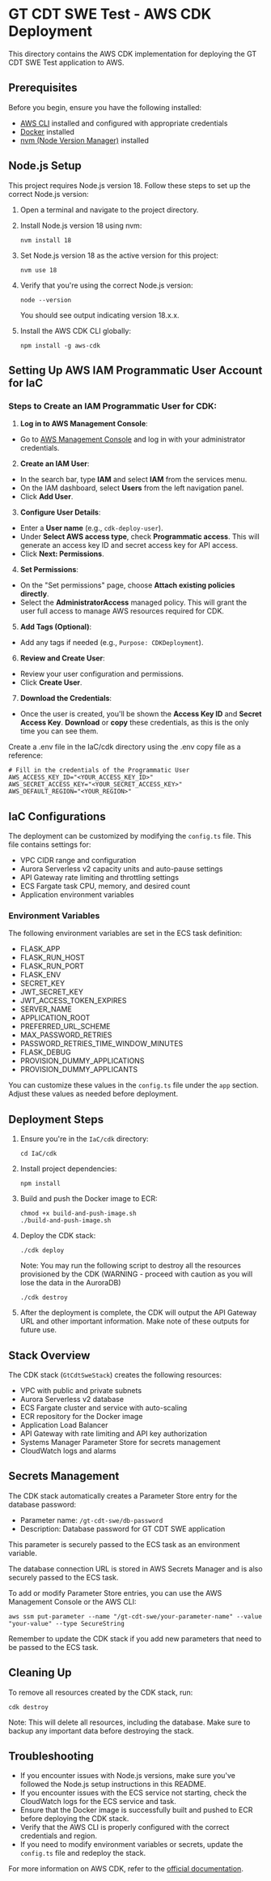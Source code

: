 # GT CDT SWE Test - AWS CDK Deployment

This directory contains the AWS CDK implementation for deploying the GT CDT SWE Test application to AWS.

## Prerequisites

Before you begin, ensure you have the following installed:

- [AWS CLI](https://aws.amazon.com/cli/) installed and configured with appropriate credentials
- [Docker](https://www.docker.com/get-started) installed
- [nvm (Node Version Manager)](https://github.com/nvm-sh/nvm?tab=readme-ov-file#installing-and-updating) installed

## Node.js Setup

This project requires Node.js version 18. Follow these steps to set up the correct Node.js version:

1. Open a terminal and navigate to the project directory.

2. Install Node.js version 18 using nvm:
   ```
   nvm install 18
   ```

3. Set Node.js version 18 as the active version for this project:
   ```
   nvm use 18
   ```

4. Verify that you're using the correct Node.js version:
   ```
   node --version
   ```
   You should see output indicating version 18.x.x.

5. Install the AWS CDK CLI globally:
   ```
   npm install -g aws-cdk
   ```


## Setting Up AWS IAM Programmatic User Account for IaC

### Steps to Create an IAM Programmatic User for CDK:

1. **Log in to AWS Management Console**:
- Go to [AWS Management Console](https://aws.amazon.com/console/) and log in with your administrator credentials.

2. **Create an IAM User**:
- In the search bar, type **IAM** and select **IAM** from the services menu.
- On the IAM dashboard, select **Users** from the left navigation panel.
- Click **Add User**.

3. **Configure User Details**:
- Enter a **User name** (e.g., `cdk-deploy-user`).
- Under **Select AWS access type**, check **Programmatic access**. This will generate an access key ID and secret access key for API access.
- Click **Next: Permissions**.

4. **Set Permissions**:
- On the "Set permissions" page, choose **Attach existing policies directly**.
- Select the **AdministratorAccess** managed policy. This will grant the user full access to manage AWS resources required for CDK.

5. **Add Tags (Optional)**:
- Add any tags if needed (e.g., `Purpose: CDKDeployment`).

6. **Review and Create User**:
- Review your user configuration and permissions.
- Click **Create User**.

7. **Download the Credentials**:
- Once the user is created, you'll be shown the **Access Key ID** and **Secret Access Key**. **Download** or **copy** these credentials, as this is the only time you can see them.

Create a .env file in the IaC/cdk directory using the .env copy file as a reference:



```.env
# Fill in the credentials of the Programmatic User
AWS_ACCESS_KEY_ID="<YOUR_ACCESS_KEY_ID>"
AWS_SECRET_ACCESS_KEY="<YOUR_SECRET_ACCESS_KEY>"
AWS_DEFAULT_REGION="<YOUR_REGION>"
```

## IaC Configurations

The deployment can be customized by modifying the `config.ts` file. This file contains settings for:

- VPC CIDR range and configuration
- Aurora Serverless v2 capacity units and auto-pause settings
- API Gateway rate limiting and throttling settings
- ECS Fargate task CPU, memory, and desired count
- Application environment variables
### Environment Variables

The following environment variables are set in the ECS task definition:

- FLASK_APP
- FLASK_RUN_HOST
- FLASK_RUN_PORT
- FLASK_ENV
- SECRET_KEY
- JWT_SECRET_KEY
- JWT_ACCESS_TOKEN_EXPIRES
- SERVER_NAME
- APPLICATION_ROOT
- PREFERRED_URL_SCHEME
- MAX_PASSWORD_RETRIES
- PASSWORD_RETRIES_TIME_WINDOW_MINUTES
- FLASK_DEBUG
- PROVISION_DUMMY_APPLICATIONS
- PROVISION_DUMMY_APPLICANTS

You can customize these values in the `config.ts` file under the `app` section.
Adjust these values as needed before deployment.

## Deployment Steps

1. Ensure you're in the `IaC/cdk` directory:
   ```
   cd IaC/cdk
   ```

2. Install project dependencies:
   ```
   npm install
   ```

3. Build and push the Docker image to ECR:
   ```
   chmod +x build-and-push-image.sh
   ./build-and-push-image.sh
   ```

4. Deploy the CDK stack:
   ```
   ./cdk deploy
   ```

   Note: You may run the following script to destroy all the resources provisioned by the CDK (WARNING - proceed with caution as you will lose the data in the AuroraDB)
   ```
   ./cdk destroy
   ```

5. After the deployment is complete, the CDK will output the API Gateway URL and other important information. Make note of these outputs for future use.

## Stack Overview

The CDK stack (`GtCdtSweStack`) creates the following resources:

- VPC with public and private subnets
- Aurora Serverless v2 database
- ECS Fargate cluster and service with auto-scaling
- ECR repository for the Docker image
- Application Load Balancer
- API Gateway with rate limiting and API key authorization
- Systems Manager Parameter Store for secrets management
- CloudWatch logs and alarms
## Secrets Management

The CDK stack automatically creates a Parameter Store entry for the database password:

- Parameter name: `/gt-cdt-swe/db-password`
- Description: Database password for GT CDT SWE application

This parameter is securely passed to the ECS task as an environment variable.

The database connection URL is stored in AWS Secrets Manager and is also securely passed to the ECS task.

To add or modify Parameter Store entries, you can use the AWS Management Console or the AWS CLI:

```
aws ssm put-parameter --name "/gt-cdt-swe/your-parameter-name" --value "your-value" --type SecureString
```

Remember to update the CDK stack if you add new parameters that need to be passed to the ECS task.

## Cleaning Up

To remove all resources created by the CDK stack, run:

```
cdk destroy
```

Note: This will delete all resources, including the database. Make sure to backup any important data before destroying the stack.

## Troubleshooting

- If you encounter issues with Node.js versions, make sure you've followed the Node.js setup instructions in this README.
- If you encounter issues with the ECS service not starting, check the CloudWatch logs for the ECS service and task.
- Ensure that the Docker image is successfully built and pushed to ECR before deploying the CDK stack.
- Verify that the AWS CLI is properly configured with the correct credentials and region.
- If you need to modify environment variables or secrets, update the `config.ts` file and redeploy the stack.

For more information on AWS CDK, refer to the [official documentation](https://docs.aws.amazon.com/cdk/latest/guide/home.html).